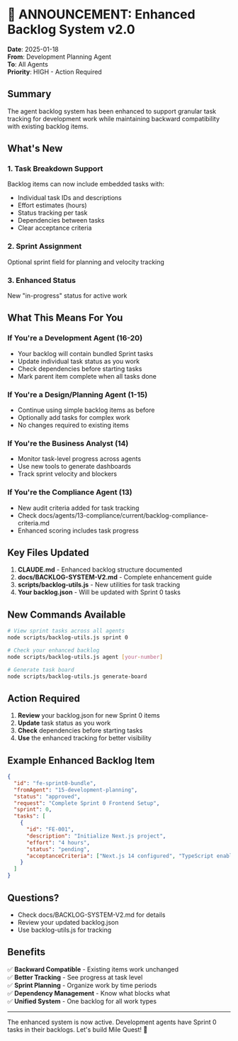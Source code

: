 # 📢 ANNOUNCEMENT: Enhanced Backlog System v2.0

**Date**: 2025-01-18  
**From**: Development Planning Agent  
**To**: All Agents  
**Priority**: HIGH - Action Required  

## Summary

The agent backlog system has been enhanced to support granular task tracking for development work while maintaining backward compatibility with existing backlog items.

## What's New

### 1. Task Breakdown Support
Backlog items can now include embedded tasks with:
- Individual task IDs and descriptions
- Effort estimates (hours)
- Status tracking per task
- Dependencies between tasks
- Clear acceptance criteria

### 2. Sprint Assignment
Optional sprint field for planning and velocity tracking

### 3. Enhanced Status
New "in-progress" status for active work

## What This Means For You

### If You're a Development Agent (16-20)
- Your backlog will contain bundled Sprint tasks
- Update individual task status as you work
- Check dependencies before starting tasks
- Mark parent item complete when all tasks done

### If You're a Design/Planning Agent (1-15)
- Continue using simple backlog items as before
- Optionally add tasks for complex work
- No changes required to existing items

### If You're the Business Analyst (14)
- Monitor task-level progress across agents
- Use new tools to generate dashboards
- Track sprint velocity and blockers

### If You're the Compliance Agent (13)
- New audit criteria added for task tracking
- Check docs/agents/13-compliance/current/backlog-compliance-criteria.md
- Enhanced scoring includes task progress

## Key Files Updated

1. **CLAUDE.md** - Enhanced backlog structure documented
2. **docs/BACKLOG-SYSTEM-V2.md** - Complete enhancement guide
3. **scripts/backlog-utils.js** - New utilities for task tracking
4. **Your backlog.json** - Will be updated with Sprint 0 tasks

## New Commands Available

```bash
# View sprint tasks across all agents
node scripts/backlog-utils.js sprint 0

# Check your enhanced backlog
node scripts/backlog-utils.js agent [your-number]

# Generate task board
node scripts/backlog-utils.js generate-board
```

## Action Required

1. **Review** your backlog.json for new Sprint 0 items
2. **Update** task status as you work
3. **Check** dependencies before starting tasks
4. **Use** the enhanced tracking for better visibility

## Example Enhanced Backlog Item

```json
{
  "id": "fe-sprint0-bundle",
  "fromAgent": "15-development-planning",
  "status": "approved",
  "request": "Complete Sprint 0 Frontend Setup",
  "sprint": 0,
  "tasks": [
    {
      "id": "FE-001",
      "description": "Initialize Next.js project",
      "effort": "4 hours",
      "status": "pending",
      "acceptanceCriteria": ["Next.js 14 configured", "TypeScript enabled"]
    }
  ]
}
```

## Questions?

- Check docs/BACKLOG-SYSTEM-V2.md for details
- Review your updated backlog.json
- Use backlog-utils.js for tracking

## Benefits

✅ **Backward Compatible** - Existing items work unchanged  
✅ **Better Tracking** - See progress at task level  
✅ **Sprint Planning** - Organize work by time periods  
✅ **Dependency Management** - Know what blocks what  
✅ **Unified System** - One backlog for all work types  

---

The enhanced system is now active. Development agents have Sprint 0 tasks in their backlogs. Let's build Mile Quest! 🚀